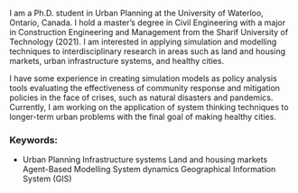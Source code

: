 <p> 
I am a Ph.D. student in Urban Planning at the University of Waterloo, Ontario, Canada. I hold a master’s degree in Civil Engineering with a major in Construction Engineering and Management from the Sharif University of Technology (2021). I am interested in applying simulation and modelling techniques to interdisciplinary research in areas such as land and housing markets, urban infrastructure systems, and healthy cities.

I have some experience in creating simulation models as policy analysis tools evaluating the effectiveness of community response and mitigation policies in the face of crises, such as natural disasters and pandemics. Currently, I am working on the application of system thinking techniques to longer-term urban problems with the final goal of making healthy cities.

### Keywords:
* Urban Planning
Infrastructure systems
Land and housing markets
Agent-Based Modelling
System dynamics
Geographical Information System (GIS)

<p>

<!--
**shahab7494/shahab7494** is a ✨ _special_ ✨ repository because its `README.md` (this file) appears on your GitHub profile.

Here are some ideas to get you started:

- 🔭 I’m currently working on ...
- 🌱 I’m currently learning ...
- 👯 I’m looking to collaborate on ...
- 🤔 I’m looking for help with ...
- 💬 Ask me about ...
- 📫 How to reach me: ...
- 😄 Pronouns: ...
- ⚡ Fun fact: ...
-->

